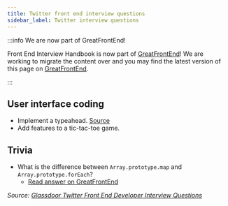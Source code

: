 ```yaml
---
title: Twitter front end interview questions
sidebar_label: Twitter interview questions
---
```


:::info We are now part of GreatFrontEnd!

Front End Interview Handbook is now part of [GreatFrontEnd](https://www.greatfrontend.com)! We are working to migrate the content over and you may find the latest version of this page on [GreatFrontEnd](https://www.greatfrontend.com/prepare).

:::

## User interface coding

- Implement a typeahead. [Source](https://leetcode.com/discuss/interview-question/1220887/Twitter-Frontend-Phone-Screen)
- Add features to a tic-tac-toe game.

## Trivia

- What is the difference between `Array.prototype.map` and `Array.prototype.forEach`?
  - [Read answer on GreatFrontEnd](https://www.greatfrontend.com/questions/quiz/can-you-describe-the-main-difference-between-a-foreach-loop-and-a-map-loop-and-why-you-would-pick-one-versus-the-other)

_Source: [Glassdoor Twitter Front End Developer Interview Questions](https://www.glassdoor.sg/Interview/Twitter-Front-End-Developer-Interview-Questions-EI_IE100569.0,7_KO8,27.htm)_
